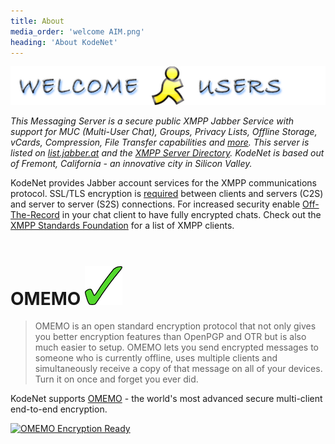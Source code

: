 ```yaml
---
title: About
media_order: 'welcome AIM.png'
heading: 'About KodeNet'
---
```


![AIM](welcome%20AIM.png)

_This Messaging Server is a secure public XMPP Jabber Service with support for MUC (Multi-User Chat), Groups, Privacy Lists, Offline Storage, vCards, Compression, File Transfer capabilities and [more](/docs/xep). This server is listed on [list.jabber.at](https://list.jabber.at/) and the [XMPP Server Directory](https://xmpp.net/directory.php). KodeNet is based out of Fremont, California - an innovative city in Silicon Valley._

KodeNet provides Jabber account services for the XMPP communications protocol. SSL/TLS encryption is [required](https://github.com/stpeter/manifesto/blob/master/manifesto.txt) between clients and servers (C2S) and server to server (S2S) connections. For increased security enable [Off-The-Record](https://otr.cypherpunks.ca/) in your chat client to have fully encrypted chats. Check out the [XMPP Standards Foundation](https://xmpp.org/software/clients.html) for a list of XMPP clients.
<br><br>

# OMEMO  ![Ready](check-mark-green.png)
>OMEMO is an open standard encryption protocol that not only gives you better encryption features than OpenPGP and OTR but is also much easier to setup. OMEMO lets you send encrypted messages to someone who is currently offline, uses multiple clients and simultaneously receive a copy of that message on all of your devices. Turn it on once and forget you ever did.

KodeNet supports <a href="https://conversations.im/omemo/" target="_blank" alt="OMEMO">OMEMO</a> - the world's most advanced secure multi-client end-to-end encryption.
<br>

<a href="https://conversations.im/omemo/" target="_blank" alt="OMEMO"><img src="https://media.koderoot.net/images/omemo_logo.png" title="OMEMO Encryption Ready" /></a>
